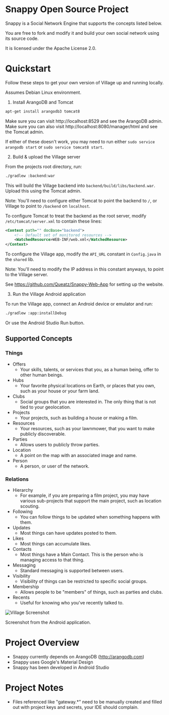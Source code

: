 # Snappy Open Source Project

Snappy is a Social Network Engine that supports the concepts listed below.

You are free to fork and modify it and build your own social network using its source code.

It is licensed under the Apache License 2.0.

# Quickstart

Follow these steps to get your own version of Village up and running locally.

Assumes Debian Linux environment.

1) Install ArangoDB and Tomcat

```bash
apt-get install arangodb3 tomcat8
```

Make sure you can visit http://localhost:8529 and see the ArangoDB admin.
Make sure you can also visit http://localhost:8080/manager/html and see the Tomcat admin.

If either of these doesn't work, you may need to run either `sudo service arangodb start` or `sudo service tomcat8 start`.

2) Build & upload the Village server

From the projects root directory, run:

```bash
./gradlew :backend:war
```

This will build the Village backend into `backend/build/libs/backend.war`.  Upload this using the Tomcat admin.

Note: You'll need to configure either Tomcat to point the backend to `/`, or Village to point to `/backend` on `localhost`.

To configure Tomcat to treat the backend as the root server, modify `/etc/tomcat/server.xml` to contain these lines:

```xml
<Context path="" docBase="backend">
    <!-- Default set of monitored resources -->
    <WatchedResource>WEB-INF/web.xml</WatchedResource>
</Context>
```

To configure the Village app, modify the `API_URL` constant in `Config.java` in the `shared` lib.

Note: You'll need to modify the IP address in this constant anyways, to point to the Village server.

See https://github.com/Queatz/Snappy-Web-App for setting up the website.

3) Run the Village Android application

To run the Village app, connect an Android device or emulator and run:

```bash
./gradlew :app:installDebug
```

Or use the Android Studio Run button.

## Supported Concepts

### Things

* Offers
    * Your skills, talents, or services that you, as a human being, offer to other human beings.
* Hubs
    * Your favorite physical locations on Earth, or places that you own, such as your house or your farm land.
* Clubs
    * Social groups that you are interested in.  The only thing that is not tied to your geolocation.
* Projects
    * Your projects, such as building a house or making a film.
* Resources
    * Your resources, such as your lawnmower, that you want to make publicly discoverable.
* Parties
    * Allows users to publicly throw parties.
* Location
    * A point on the map with an associated image and name.
* Person
    * A person, or user of the network.

### Relations

* Hierarchy
    * For example, if you are preparing a film project, you may have various sub-projects that support the main project, such as location scouting.
* Following
    * You can follow things to be updated when something happens with them.
* Updates
    * Most things can have updates posted to them.
* Likes
    * Most things can accumulate likes.
* Contacts
    * Most things have a Main Contact.  This is the person who is managing access to that thing.
* Messaging
    * Standard messaging is supported between users.
* Visibility
    * Visibility of things can be restricted to specific social groups.
* Membership
    * Allows people to be "members" of things, such as parties and clubs.
* Recents
    * Useful for knowing who you've recently talked to.


![Village Screenshot](https://lh3.googleusercontent.com/CaHQrKG7odam96KPp2V1EhQETfhc_joJxhOEbTKAv2VpVSLAa_EcHkuhAqd6-06FKqM=h900-rw)

Screenshot from the Android application.

# Project Overview

* Snappy currently depends on ArangoDB (http://arangodb.com)
* Snappy uses Google's Material Design
* Snappy has been developed in Android Studio

# Project Notes

* Files referenced like "gateway.*" need to be manually created and filled out with project keys and secrets, your IDE should complain.